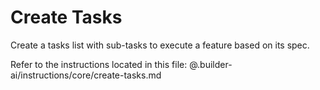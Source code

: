 # Create Tasks

Create a tasks list with sub-tasks to execute a feature based on its spec.

Refer to the instructions located in this file:
@.builder-ai/instructions/core/create-tasks.md
